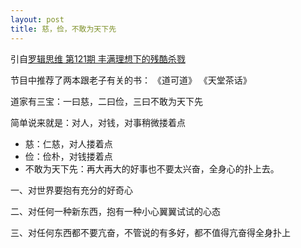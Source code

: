 ```yaml
---
layout: post
title: 慈，俭，不敢为天下先
---
```


引自[罗辑思维 第121期 丰满理想下的残酷杀戮](https://www.youtube.com/watch?v=SUrj9lvn1rU)

节目中推荐了两本跟老子有关的书： 《道可道》 《天堂茶话》

道家有三宝：一曰慈，二曰俭，三曰不敢为天下先

简单说来就是：对人，对钱，对事稍微搂着点

- 慈：仁慈，对人搂着点
- 俭：俭朴，对钱搂着点
- 不敢为天下先：再大再大的好事也不要太兴奋，全身心的扑上去。


一、对世界要抱有充分的好奇心

二、对任何一种新东西，抱有一种小心翼翼试试的心态

三、对任何东西都不要亢奋，不管说的有多好，都不值得亢奋得全身扑上

